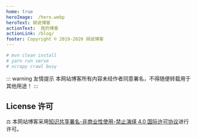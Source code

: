 ```yaml
---
home: true
heroImage:  /hero.webp
heroText: 胡说博客
actionText:  我的博客
actionLink: /blog/
footer: Copyright © 2019-2020 胡说博客
---
```

<!-- features:
- title: ❤️精简主义
  details: 最小化时间快速获取最新资讯，记录笔记.
- title: 👨‍🏭 离线支持
  details: 完美体验离线的所有功能特性，创造更好的用户体验.
- title: 🎉 动态化
  details: 把握最新动态，实时更新推送最新技术栈. -->

``` bash
# mvn clean install
# yarn run serve
# scrapy crawl busy
```

::: warning 友情提示
本网站博客所有内容未经作者同意署名，不得随便转载用于其他用途！
:::


## License 许可

⚖ 本网站博客采用[知识共享署名-非商业性使用-禁止演绎 4.0 国际许可协议](http://creativecommons.org/licenses/by-nc-nd/4.0/)进行许可。
